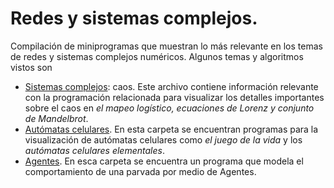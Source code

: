 # Redes y sistemas complejos.

Compilación de miniprogramas que muestran lo más relevante en los temas de redes y sistemas complejos numéricos. Algunos temas y algoritmos vistos son

- [Sistemas complejos](https://github.com/alexshf/Ejercicios-Redes-y-sistemas-complejos/blob/main/Mapeo%20log%C3%ADstico%2C%20Mandelbrot%20y%20Lorenz.ipynb): caos. Este archivo contiene información relevante con la programación relacionada para visualizar los detalles importantes sobre el caos en *el mapeo logístico, ecuaciones de Lorenz y conjunto de Mandelbrot*.
- [Autómatas celulares](https://github.com/alexshf/Ejercicios-Redes-y-sistemas-complejos/tree/main/automatas). En esta carpeta se encuentran programas para la visualización de autómatas celulares como *el juego de la vida* y los *autómatas celulares elementales*.
- [Agentes](https://github.com/alexshf/Ejercicios-Redes-y-sistemas-complejos/tree/main/flocking). En esca carpeta se encuentra un programa que modela el comportamiento de una parvada por medio de Agentes.
